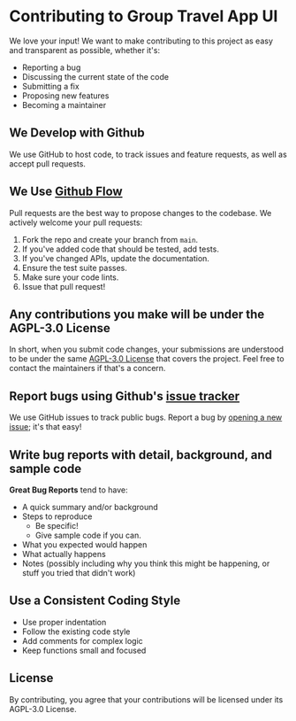 # Contributing to Group Travel App UI

We love your input! We want to make contributing to this project as easy and transparent as possible, whether it's:

- Reporting a bug
- Discussing the current state of the code
- Submitting a fix
- Proposing new features
- Becoming a maintainer

## We Develop with Github
We use GitHub to host code, to track issues and feature requests, as well as accept pull requests.

## We Use [Github Flow](https://guides.github.com/introduction/flow/index.html)
Pull requests are the best way to propose changes to the codebase. We actively welcome your pull requests:

1. Fork the repo and create your branch from `main`.
2. If you've added code that should be tested, add tests.
3. If you've changed APIs, update the documentation.
4. Ensure the test suite passes.
5. Make sure your code lints.
6. Issue that pull request!

## Any contributions you make will be under the AGPL-3.0 License
In short, when you submit code changes, your submissions are understood to be under the same [AGPL-3.0 License](http://choosealicense.com/licenses/agpl-3.0/) that covers the project. Feel free to contact the maintainers if that's a concern.

## Report bugs using Github's [issue tracker](https://github.com/MarinaWyss/packvote-ui/issues)
We use GitHub issues to track public bugs. Report a bug by [opening a new issue](https://github.com/MarinaWyss/packvote-ui/issues/new); it's that easy!

## Write bug reports with detail, background, and sample code

**Great Bug Reports** tend to have:

- A quick summary and/or background
- Steps to reproduce
  - Be specific!
  - Give sample code if you can.
- What you expected would happen
- What actually happens
- Notes (possibly including why you think this might be happening, or stuff you tried that didn't work)

## Use a Consistent Coding Style

* Use proper indentation
* Follow the existing code style
* Add comments for complex logic
* Keep functions small and focused

## License
By contributing, you agree that your contributions will be licensed under its AGPL-3.0 License. 